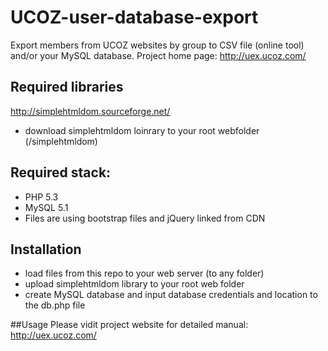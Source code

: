 # UCOZ-user-database-export
Export members from UCOZ websites by group to CSV file (online tool) and/or your MySQL database.
Project home page: http://uex.ucoz.com/

## Required libraries
http://simplehtmldom.sourceforge.net/
- download simplehtmldom loinrary to your root webfolder (/simplehtmldom)

## Required stack:
- PHP 5.3
- MySQL 5.1
- Files are using bootstrap files and jQuery linked from CDN

## Installation
- load files from this repo to your web server (to any folder)
- upload simplehtmldom library to your root web folder
- create MySQL database and input database credentials and location to the db.php file

##Usage
Please vidit project website for detailed manual: http://uex.ucoz.com/
